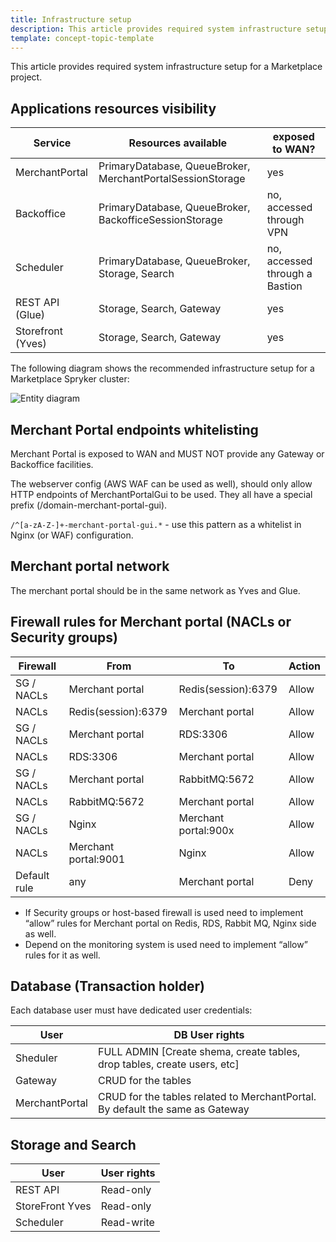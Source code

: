 ```yaml
---
title: Infrastructure setup
description: This article provides required system infrastructure setup for a Marketplace project.
template: concept-topic-template
---
```


This article provides required system infrastructure setup for a Marketplace project.

## Applications resources visibility

| Service                          | Resources available               | exposed to WAN? |
| -------------------------------- | --------------------------------- | ---------------- |
| MerchantPortal                                | PrimaryDatabase, QueueBroker, MerchantPortalSessionStorage | yes
| Backoffice                                | PrimaryDatabase, QueueBroker, BackofficeSessionStorage | no, accessed through VPN
| Scheduler                                | PrimaryDatabase, QueueBroker, Storage, Search | no, accessed through a Bastion
| REST API (Glue)                                | Storage, Search, Gateway | yes
| Storefront (Yves)                                | Storage, Search, Gateway | yes

The following diagram shows the recommended infrastructure setup for a Marketplace Spryker cluster:

![Entity diagram](https://confluence-connect.gliffy.net/embed/image/d10f1622-0c0e-44f0-b4f6-46d294448dec.png?utm_medium=live&utm_source=custom)

## Merchant Portal endpoints whitelisting

Merchant Portal is exposed to WAN and MUST NOT provide any Gateway or Backoffice facilities. 

The webserver config (AWS WAF can be used as well), should only allow HTTP endpoints of MerchantPortalGui to be used. They all have a special prefix (/domain-merchant-portal-gui). 

`/^[a-zA-Z-]+-merchant-portal-gui.*` - use this pattern as a whitelist in Nginx (or WAF) configuration.

## Merchant portal network

The merchant portal should be in the same network as Yves and Glue.

## Firewall rules for Merchant portal (NACLs or Security groups)

| Firewall       | From                | To                  | Action     | 
| -------------- | ------------------- | ------------------- | ---------- |
| SG / NACLs     | Merchant portal     | Redis(session):6379 | Allow
| NACLs     | Redis(session):6379     | Merchant portal | Allow
| SG / NACLs     | Merchant portal     | RDS:3306 | Allow
| NACLs     | RDS:3306     | Merchant portal | Allow
| SG / NACLs     | Merchant portal     | RabbitMQ:5672 | Allow
| NACLs    | RabbitMQ:5672     | Merchant portal | Allow
| SG / NACLs    | Nginx     | Merchant portal:900x | Allow
| NACLs    | Merchant portal:9001     | Nginx | Allow
| Default rule    | any     | Merchant portal | Deny

- If Security groups or host-based firewall is used need to implement “allow” rules for Merchant portal on Redis, RDS, Rabbit MQ, Nginx side as well.
- Depend on the monitoring system is used need to implement “allow” rules for it as well.

## Database (Transaction holder)

Each database user must have dedicated user credentials:

| User                          | DB User rights               |
| -------------------------------- | --------------------------------- |
| Sheduler                   | FULL ADMIN [Create shema, create tables, drop tables, create users, etc]
| Gateway                   | CRUD for the tables
| MerchantPortal                   | CRUD for the tables related to MerchantPortal. By default the same as Gateway

## Storage and Search

| User                          | User rights               |
| -------------------------------- | --------------------------------- |
| REST API                   | Read-only
| StoreFront Yves                   | Read-only
| Scheduler                   | Read-write
